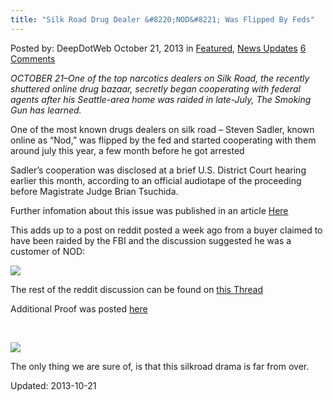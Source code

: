 ```yaml
---
title: "Silk Road Drug Dealer &#8220;NOD&#8221; Was Flipped By Feds"
---
```


<span>Posted by: DeepDotWeb </span>
<span>October 21, 2013</span>
<span>in <a href="/category/deepdot-news/" rel="category tag">Featured</a>, <a href="/category/news-updates/" rel="category tag">News Updates</a></span>
<span><a href="/2013/10/21/silk-road-drug-dealer-nod-was-flipped-by-feds/#comments">6 Comments</a></span>


<p><em>OCTOBER 21&#8211;One of the top narcotics dealers on Silk Road, the recently shuttered online drug bazaar, secretly began cooperating with federal agents after his Seattle-area home was raided in late-July, The Smoking Gun has learned.</em></p>
<p>One of the most known drugs dealers on silk road &#8211; Steven Sadler, known online as “Nod,” was flipped by the fed and started cooperating with them around july this year, a few month before he got arrested</p>
<p>Sadler’s cooperation was disclosed at a brief U.S. District Court hearing earlier this month, according to an official audiotape of the proceeding before Magistrate Judge Brian Tsuchida.</p>
<p>Further infomation about this issue was published in an article <a href="http://www.thesmokinggun.com/documents/silk-road-dealer-cooperating-567432" target="_blank">Here</a></p>
<p>This adds up to a post on reddit posted a week ago from a buyer claimed to have been raided by the FBI and the discussion suggested he was a customer of NOD:</p>
<img src="https://G-I-R.github.io/deepdotweb/imgs/2013/10/bail.png" />

<p>The rest of the reddit discussion can be found on <a href="http://www.reddit.com/r/SilkRoad/comments/1o6whp/attention_i_just_made_bail_as_a_buyer/" target="_blank">this Thread</a></p>
<p>Additional Proof was posted <a href="http://www.thesmokinggun.com/file/silk-road-cooperators?page=0" target="_blank">here</a></p>
<p>&nbsp;</p>
<img src="https://G-I-R.github.io/deepdotweb/imgs/2013/10/6silkroad1.jpg" />

<p>The only thing we are sure of, is that this silkroad drama is far from over.</p>
</div>


Updated: 2013-10-21